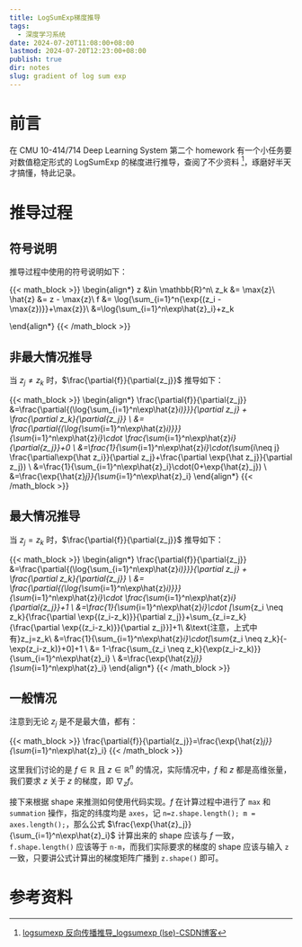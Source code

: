 ```yaml
---
title: LogSumExp梯度推导
tags:
  - 深度学习系统
date: 2024-07-20T11:08:00+08:00
lastmod: 2024-07-20T12:23:00+08:00
publish: true
dir: notes
slug: gradient of log sum exp
---
```


# 前言

在 CMU 10-414/714 Deep Learning System 第二个 homework 有一个小任务要对数值稳定形式的 LogSumExp 的梯度进行推导，查阅了不少资料 [^1]，琢磨好半天才搞懂，特此记录。

# 推导过程

## 符号说明

推导过程中使用的符号说明如下：

{{< math_block >}}
\begin{align*}
 z &\in \mathbb{R}^n\\
 z_k &= \max{z}\\
 \hat{z} &= z - \max{z}\\
 f &= \log{\sum_{i=1}^n{\exp{(z_i - \max{z})}}+\max{z}}\\
 &=\log{\sum_{i=1}^n\exp\hat{z}_i}+z_k

\end{align*}
{{< /math_block >}}

## 非最大情况推导

当 $z_j\neq z_k$ 时，$\frac{\partial{f}}{\partial{z_j}}$ 推导如下：

{{< math_block >}}
\begin{align*}
\frac{\partial{f}}{\partial{z_j}} 
&=\frac{\partial{(\log{\sum_{i=1}^n\exp\hat{z}_i)}}}{\partial z_j} + \frac{\partial z_k}{\partial{z_j}} \\
&= \frac{\partial{(\log{\sum_{i=1}^n\exp\hat{z}_i)}}}{\sum_{i=1}^n\exp\hat{z}_i}\cdot \frac{\sum_{i=1}^n\exp\hat{z}_i}{\partial{z_j}}+0 \\
&=\frac{1}{\sum_{i=1}^n\exp\hat{z}_i}\cdot(\sum_{i\neq j} \frac{\partial\exp{\hat z_i}}{\partial z_j}+\frac{\partial \exp{\hat z_j}}{\partial z_j}) \\ 
&=\frac{1}{\sum_{i=1}^n\exp\hat{z}_i}\cdot(0+\exp{\hat{z}_j}) \\ 
&=\frac{\exp{\hat{z}_j}}{\sum_{i=1}^n\exp\hat{z}_i}
\end{align*}
{{< /math_block >}}

## 最大情况推导

当 $z_j= z_k$ 时，$\frac{\partial{f}}{\partial{z_j}}$ 推导如下：

{{< math_block >}}
\begin{align*}
\frac{\partial{f}}{\partial{z_j}} 
&=\frac{\partial{(\log{\sum_{i=1}^n\exp\hat{z}_i)}}}{\partial z_j} + \frac{\partial z_k}{\partial{z_j}} \\
&= \frac{\partial{(\log{\sum_{i=1}^n\exp\hat{z}_i)}}}{\sum_{i=1}^n\exp\hat{z}_i}\cdot \frac{\sum_{i=1}^n\exp\hat{z}_i}{\partial{z_j}}+1 \\
&=\frac{1}{\sum_{i=1}^n\exp\hat{z}_i}\cdot [\sum_{z_i \neq z_k}{\frac{\partial \exp{(z_i-z_k)}}{\partial z_j}}+\sum_{z_i=z_k}{\frac{\partial \exp{(z_i-z_k)}}{\partial z_j}}]+1\\
&\text{注意，上式中有}z_j=z_k\\
&=\frac{1}{\sum_{i=1}^n\exp\hat{z}_i}\cdot[\sum_{z_i \neq z_k}{-\exp(z_i-z_k)}+0]+1 \\
&= 1-\frac{\sum_{z_i \neq z_k}{\exp(z_i-z_k)}}{\sum_{i=1}^n\exp\hat{z}_i} \\
&=\frac{\exp{\hat{z}_j}}{\sum_{i=1}^n\exp\hat{z}_i}
\end{align*}
{{< /math_block >}}

## 一般情况

注意到无论 $z_j$ 是不是最大值，都有：

{{< math_block >}}
\frac{\partial{f}}{\partial{z_j}}=\frac{\exp{\hat{z}_j}}{\sum_{i=1}^n\exp\hat{z}_i}
{{< /math_block >}}

这里我们讨论的是 $f\in \mathbb{R}$ 且 $z\in\mathbb{R}^n$ 的情况，实际情况中，$f$ 和 $z$ 都是高维张量，我们要求 $z$ 关于 $z$ 的梯度，即 $\nabla_z f$。

接下来根据 shape 来推测如何使用代码实现。$f$ 在计算过程中进行了 `max` 和 `summation` 操作，指定的纬度均是 `axes`，记 `n=z.shape.length(); m = axes.length();`，那么公式 $\frac{\exp{\hat{z}_j}}{\sum_{i=1}^n\exp\hat{z}_i}$ 计算出来的 shape 应该与 $f$ 一致，`f.shape.length()` 应该等于 `n-m`，而我们实际要求的梯度的 shape 应该与输入 `z` 一致，只要讲公式计算出的梯度矩阵广播到 `z.shape()` 即可。

# 参考资料

[^1]: [logsumexp 反向传播推导\_logsumexp (lse)-CSDN博客](https://blog.csdn.net/u010043946/article/details/134408424)